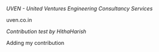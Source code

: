 *UVEN - United Ventures Engineering Consultancy Services*

uven.co.in

*Contribution test by HithaHarish*

Adding my contribution
